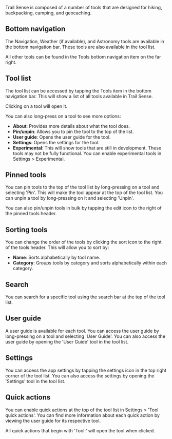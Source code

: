 Trail Sense is composed of a number of tools that are designed for hiking, backpacking, camping, and geocaching.

## Bottom navigation
The Navigation, Weather (if available), and Astronomy tools are available in the bottom navigation bar. These tools are also available in the tool list.

All other tools can be found in the Tools bottom navigation item on the far right.

## Tool list
The tool list can be accessed by tapping the Tools item in the bottom navigation bar. This will show a list of all tools available in Trail Sense.

Clicking on a tool will open it.

You can also long-press on a tool to see more options:
- **About**: Provides more details about what the tool does.
- **Pin/unpin**: Allows you to pin the tool to the top of the list.
- **User guide**: Opens the user guide for the tool.
- **Settings**: Opens the settings for the tool.
- **Experimental**: This will show tools that are still in development. These tools may not be fully functional. You can enable experimental tools in Settings > Experimental.

## Pinned tools
You can pin tools to the top of the tool list by long-pressing on a tool and selecting 'Pin'. This will make the tool appear at the top of the tool list. You can unpin a tool by long-pressing on it and selecting 'Unpin'.

You can also pin/unpin tools in bulk by tapping the edit icon to the right of the pinned tools header.

## Sorting tools
You can change the order of the tools by clicking the sort icon to the right of the tools header. This will allow you to sort by:
- **Name**: Sorts alphabetically by tool name.
- **Category**: Groups tools by category and sorts alphabetically within each category.

## Search
You can search for a specific tool using the search bar at the top of the tool list. 

## User guide
A user guide is available for each tool. You can access the user guide by long-pressing on a tool and selecting 'User Guide'. You can also access the user guide by opening the 'User Guide' tool in the tool list.

## Settings
You can access the app settings by tapping the settings icon in the top right corner of the tool list. You can also access the settings by opening the 'Settings' tool in the tool list.

## Quick actions
You can enable quick actions at the top of the tool list in Settings > 'Tool quick actions'. You can find more information about each quick action by viewing the user guide for its respective tool.

All quick actions that begin with 'Tool:' will open the tool when clicked.